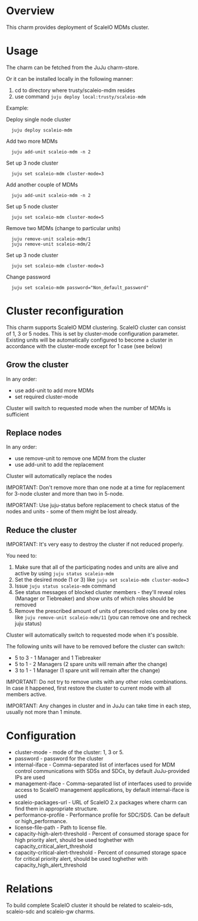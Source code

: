 # Overview

This charm provides deployment of ScaleIO MDMs cluster.

# Usage

The charm can be fetched from the JuJu charm-store.

Or it can be installed locally in the following manner:

1. cd to directory where trusty/scaleio-mdm resides
2. use command ```juju deploy local:trusty/scaleio-mdm```

Example:

  Deploy single node cluster
  ```
    juju deploy scaleio-mdm
  ```

  Add two more MDMs
  ```
    juju add-unit scaleio-mdm -n 2
  ```

  Set up 3 node cluster
  ```
    juju set scaleio-mdm cluster-mode=3
  ```

  Add another couple of MDMs
  ```
    juju add-unit scaleio-mdm -n 2
  ```

  Set up 5 node cluster
  ```
    juju set scaleio-mdm cluster-mode=5
  ```

  Remove two MDMs (change to particular units)
  ```
    juju remove-unit scaleio-mdm/1
    juju remove-unit scaleio-mdm/2
  ```

  Set up 3 node cluster
  ```
    juju set scaleio-mdm cluster-mode=3
  ```

  Change password
  ```
    juju set scaleio-mdm password="Non_default_password"
  ```
# Cluster reconfiguration

This charm supports ScaleIO MDM clustering.
ScaleIO cluster can consist of 1, 3 or 5 nodes. This is set by cluster-mode configuration parameter.
Existing units will be automatically configured to become a cluster in accordance with the cluster-mode except for 1 case (see below)

## Grow the cluster

In any order:
* use add-unit to add more MDMs
* set required cluster-mode

Cluster will switch to requested mode when the number of MDMs is sufficient

## Replace nodes

In any order:
* use remove-unit to remove one MDM from the cluster
* use add-unit to add the replacement

Cluster will automatically replace the nodes

IMPORTANT: Don't remove more than one node at a time for replacement for 3-node cluster and more than two in 5-node.

IMPORTANT: Use juju-status before replacement to check status of the nodes and units - some of them might be lost already.

## Reduce the cluster

IMPORTANT: It's very easy to destroy the cluster if not reduced properly.

You need to:
1. Make sure that all of the participating nodes and units are alive and active by using ```juju status scaleio-mdm```
2. Set the desired mode (1 or 3) like ```juju set scaleio-mdm cluster-mode=3```
3. Issue ```juju status scaleio-mdm``` command
4. See status messages of blocked cluster members - they'll reveal roles (Manager or Tiebreaker) and show units of which roles should be removed
5. Remove the prescribed amount of units of prescribed roles one by one like ```juju remove-unit scaleio-mdm/11``` (you can remove one and recheck juju status)

Cluster will automatically switch to requested mode when it's possible.

The following units will have to be removed before the cluster can switch:
* 5 to 3 - 1 Manager and 1 Tiebreaker
* 5 to 1 - 2 Managers (2 spare units will remain after the change)
* 3 to 1 - 1 Manager (1 spare unit will remain after the change)

IMPORTANT: Do not try to remove units with any other roles combinations. In case it happened, first restore the cluster to current mode with all members active.

IMPORTANT: Any changes in cluster and in JuJu can take time in each step, usually not more than 1 minute.

# Configuration

* cluster-mode - mode of the cluster: 1, 3 or 5.
* password - password for the cluster
* internal-iface - Comma-separated list of interfaces used for MDM control communications with SDSs and SDCs, by default JuJu-provided IPs are used
* management-iface - Comma-separated list of interfaces used to provide access to ScaleIO management applications, by default internal-iface is used
* scaleio-packages-url - URL of ScaleIO 2.x packages where charm can find them in appropriate structure.
* performance-profile - Performance profile for SDC/SDS. Can be default or high_performance.
* license-file-path - Path to license file.
* capacity-high-alert-threshold - Percent of consumed storage space for high priority alert, should be used toghether with capacity_critical_alert_threshold
* capacity-critical-alert-threshold - Percent of consumed storage space for critical priority alert, should be used toghether with capacity_high_alert_threshold

# Relations

To build complete ScaleIO cluster it should be related to scaleio-sds, scaleio-sdc and scaleio-gw charms.
